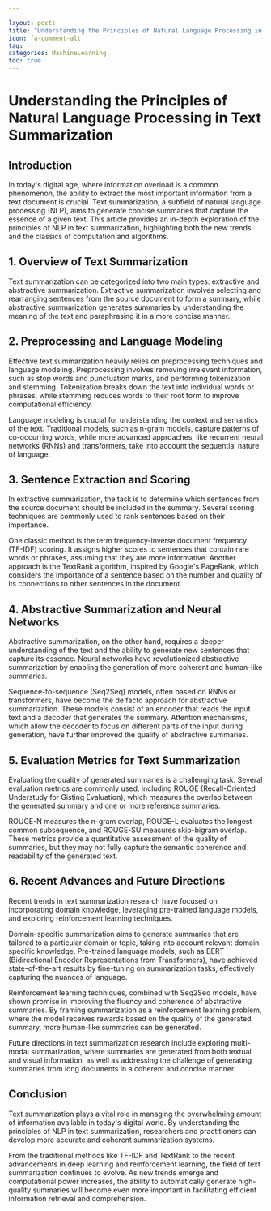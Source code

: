 ```yaml
---

layout: posts
title: "Understanding the Principles of Natural Language Processing in Text Summarization"
icon: fa-comment-alt
tag:      
categories: MachineLearning
toc: true
---
```




# Understanding the Principles of Natural Language Processing in Text Summarization

## Introduction

In today's digital age, where information overload is a common phenomenon, the ability to extract the most important information from a text document is crucial. Text summarization, a subfield of natural language processing (NLP), aims to generate concise summaries that capture the essence of a given text. This article provides an in-depth exploration of the principles of NLP in text summarization, highlighting both the new trends and the classics of computation and algorithms.

## 1. Overview of Text Summarization

Text summarization can be categorized into two main types: extractive and abstractive summarization. Extractive summarization involves selecting and rearranging sentences from the source document to form a summary, while abstractive summarization generates summaries by understanding the meaning of the text and paraphrasing it in a more concise manner.

## 2. Preprocessing and Language Modeling

Effective text summarization heavily relies on preprocessing techniques and language modeling. Preprocessing involves removing irrelevant information, such as stop words and punctuation marks, and performing tokenization and stemming. Tokenization breaks down the text into individual words or phrases, while stemming reduces words to their root form to improve computational efficiency.

Language modeling is crucial for understanding the context and semantics of the text. Traditional models, such as n-gram models, capture patterns of co-occurring words, while more advanced approaches, like recurrent neural networks (RNNs) and transformers, take into account the sequential nature of language.

## 3. Sentence Extraction and Scoring

In extractive summarization, the task is to determine which sentences from the source document should be included in the summary. Several scoring techniques are commonly used to rank sentences based on their importance.

One classic method is the term frequency-inverse document frequency (TF-IDF) scoring. It assigns higher scores to sentences that contain rare words or phrases, assuming that they are more informative. Another approach is the TextRank algorithm, inspired by Google's PageRank, which considers the importance of a sentence based on the number and quality of its connections to other sentences in the document.

## 4. Abstractive Summarization and Neural Networks

Abstractive summarization, on the other hand, requires a deeper understanding of the text and the ability to generate new sentences that capture its essence. Neural networks have revolutionized abstractive summarization by enabling the generation of more coherent and human-like summaries.

Sequence-to-sequence (Seq2Seq) models, often based on RNNs or transformers, have become the de facto approach for abstractive summarization. These models consist of an encoder that reads the input text and a decoder that generates the summary. Attention mechanisms, which allow the decoder to focus on different parts of the input during generation, have further improved the quality of abstractive summaries.

## 5. Evaluation Metrics for Text Summarization

Evaluating the quality of generated summaries is a challenging task. Several evaluation metrics are commonly used, including ROUGE (Recall-Oriented Understudy for Gisting Evaluation), which measures the overlap between the generated summary and one or more reference summaries.

ROUGE-N measures the n-gram overlap, ROUGE-L evaluates the longest common subsequence, and ROUGE-SU measures skip-bigram overlap. These metrics provide a quantitative assessment of the quality of summaries, but they may not fully capture the semantic coherence and readability of the generated text.

## 6. Recent Advances and Future Directions

Recent trends in text summarization research have focused on incorporating domain knowledge, leveraging pre-trained language models, and exploring reinforcement learning techniques.

Domain-specific summarization aims to generate summaries that are tailored to a particular domain or topic, taking into account relevant domain-specific knowledge. Pre-trained language models, such as BERT (Bidirectional Encoder Representations from Transformers), have achieved state-of-the-art results by fine-tuning on summarization tasks, effectively capturing the nuances of language.

Reinforcement learning techniques, combined with Seq2Seq models, have shown promise in improving the fluency and coherence of abstractive summaries. By framing summarization as a reinforcement learning problem, where the model receives rewards based on the quality of the generated summary, more human-like summaries can be generated.

Future directions in text summarization research include exploring multi-modal summarization, where summaries are generated from both textual and visual information, as well as addressing the challenge of generating summaries from long documents in a coherent and concise manner.

## Conclusion

Text summarization plays a vital role in managing the overwhelming amount of information available in today's digital world. By understanding the principles of NLP in text summarization, researchers and practitioners can develop more accurate and coherent summarization systems.

From the traditional methods like TF-IDF and TextRank to the recent advancements in deep learning and reinforcement learning, the field of text summarization continues to evolve. As new trends emerge and computational power increases, the ability to automatically generate high-quality summaries will become even more important in facilitating efficient information retrieval and comprehension.